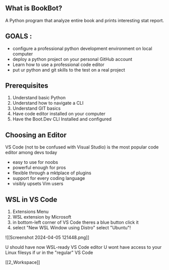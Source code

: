 ## What is BookBot?

A Python program that analyze entire book and prints interesting stat report.

## GOALS :
- configure a professional python development environment on local computer
- deploy a python project on your personal GitHub account
- Learn how to use a professional code editor
- put ur python and git skills to the test on a real project

## Prerequisites
1. Understand basic Python
2. Understand how to navigate a CLI
3. Understand GIT basics
4. Have code editor installed on your computer
5. Have the Boot.Dev CLI Installed and configured

## Choosing an Editor

VS Code (not to be confused with Visual Studio) is the most popular code editor among devs today
- easy to use for noobs
- powerful enough for pros
- flexible through a mktplace of plugins
- support for every coding language
- visibly upsets Vim users

## WSL in VS Code
1. Extensions Menu
2. WSL extension by Microsoft
3. in bottom-left corner of VS Code theres a blue button click it
4. select "New WSL Window using Distro" select "Ubuntu"!

![[Screenshot 2024-04-05 121448.png]]

U should have now WSL-ready VS Code editor
U wont have access to your Linux filesys if ur in the "regular" VS Code

[[2_Workspace]]

